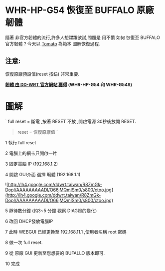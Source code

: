 # WHR-HP-G54 恢復至 BUFFALO 原廠韌體 #

隨著 非官方韌體的流行,許多人想躍躍欲試,問題是 用不慣 如何 恢復至 BUFFALO 官方韌體 ?
今天以 [Tomato](http://www.polarcloud.com/) 為範本 圖解恢復過程.


## **注意:** ##

恢復原廠預設值(reset 按鈕)  非常重要.

**[韌體 由 DD-WRT 官方網站 獲得](http://www.dd-wrt.com/dd-wrtv2/down.php?path=downloads%2Fothers%2Fbuffalo+factory+revert+/) (WHR-HP-G54 和 WHR-G54S)**


# 圖解 #

`
full reset = 斷電 ,按著 RESET 不放 ,開啟電源 30秒後放開 RESET.

> reset = 恢復原廠值
`

1 執行 full reset

2 電腦上的網卡只開啟一片

3 固定電腦 IP (192.168.1.2)

4 開啟 GUI介面 選擇 韌體 (192.168.1.1)

![http://lh4.google.com/ddwrt.taiwan/R8ZmGk-DopI/AAAAAAAAADI/O66jMQmlSm0/s800/ctoo.jpg](http://lh4.google.com/ddwrt.taiwan/R8ZmGk-DopI/AAAAAAAAADI/O66jMQmlSm0/s800/ctoo.jpg)

5 靜待數分鐘 (約3~5 分鐘 觀察 DIAG燈的變化)

6 改回 DHCP發放電腦IP

7 此時 WEBGUI 已經更換至 192.168.11.1 ,使用者名稱 root 密碼

8 做一次 full reset.

9 從 原廠 GUI 更新至您想要的 BUFALLO 版本即可.

10 完成